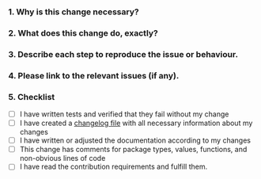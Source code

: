 <!--
Thank you for contributing to Shopware! Please fill out this description template to help us to process your pull request.

Please make sure to fulfill our contribution guideline (https://developer.shopware.com/docs/resources/guidelines/code/contribution?category=shopware-platform-dev-en/contribution).

Do your changes need to be mentioned in the documentation?
Please create a second pull request at https://github.com/shopware/docs
-->

### 1. Why is this change necessary?


### 2. What does this change do, exactly?


### 3. Describe each step to reproduce the issue or behaviour.


### 4. Please link to the relevant issues (if any).
<!-- Examples:
- closes #123  - closes the issue #123 when the PR is merged
- relates #123 - relates to the issue #123

In case of issue existing only on Jira, link to the Jira issue.
- Jira issue: https://shopware.atlassian.net/browse/NEXT-123
-->

### 5. Checklist

- [ ] I have written tests and verified that they fail without my change
- [ ] I have created a [changelog file](https://github.com/shopware/shopware/blob/trunk/adr/2020-08-03-implement-new-changelog.md) with all necessary information about my changes
- [ ] I have written or adjusted the documentation according to my changes
- [ ] This change has comments for package types, values, functions, and non-obvious lines of code
- [ ] I have read the contribution requirements and fulfill them.
